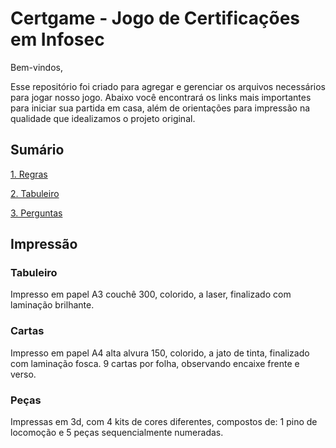 # Certgame - Jogo de Certificações em Infosec 

Bem-vindos,

Esse repositório foi criado para agregar e gerenciar os arquivos necessários para jogar nosso jogo.
Abaixo você encontrará os links mais importantes para iniciar sua partida em casa, além de orientações para impressão na qualidade que idealizamos o projeto original.

## Sumário

[1. Regras](regras.md)

[2. Tabuleiro](tabuleiro.png)

[3. Perguntas](cartinhas)

## Impressão
### Tabuleiro
Impresso em papel A3 couchê 300, colorido, a laser, finalizado com laminação brilhante.
### Cartas
Impresso em papel A4 alta alvura 150, colorido, a jato de tinta, finalizado com laminação fosca. 9 cartas por folha, observando encaixe frente e verso.
### Peças
Impressas em 3d, com 4 kits de cores diferentes, compostos de: 1 pino de locomoção e 5 peças sequencialmente numeradas.
